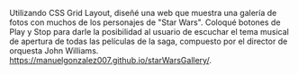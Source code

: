 Utilizando CSS Grid Layout, diseñé una web que muestra una galería de fotos con muchos de los personajes de "Star Wars".
Coloqué botones de Play y Stop para darle la posibilidad al usuario de escuchar el tema musical de apertura de todas las películas de la saga, compuesto por el director de orquesta John Williams.
https://manuelgonzalez007.github.io/starWarsGallery/.
